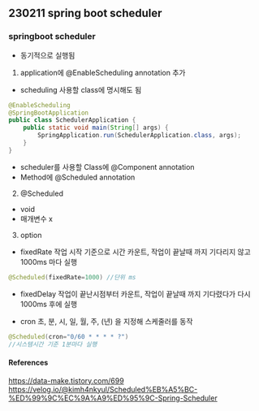 ## 230211 spring boot scheduler

### springboot scheduler

- 동기적으로 실행됨

1. application에 @EnableScheduling annotation 추가

- scheduling 사용할 class에 명시해도 됨

```java
@EnableScheduling
@SpringBootApplication
public class SchedulerApplication {
    public static void main(String[] args) {
        SpringApplication.run(SchedulerApplication.class, args);
    }
}
```

- scheduler를 사용할 Class에 @Component annotation
- Method에 @Scheduled annotation

2. @Scheduled

- void
- 매개변수 x

3. option

- fixedRate
  작업 시작 기준으로 시간 카운트, 작업이 끝날때 까지 기다리지 않고 1000ms 마다 실행

```java
@Scheduled(fixedRate=1000) //단위 ms
```

- fixedDelay
  작업이 끝난시점부터 카운트, 작업이 끝날때 까지 기다렸다가 다시 1000ms 후에 실행

- cron
  초, 분, 시, 일, 월, 주, (년) 을 지정해 스케줄러를 동작

```java
@Scheduled(cron="0/60 * * * * ?")
//시스템시간 기준 1분마다 실행
```

#### References

https://data-make.tistory.com/699
https://velog.io/@kimh4nkyul/Scheduled%EB%A5%BC-%ED%99%9C%EC%9A%A9%ED%95%9C-Spring-Scheduler
